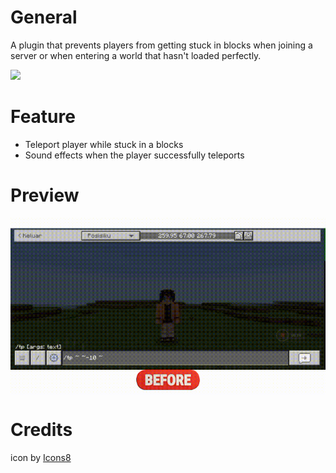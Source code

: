 # General
A plugin that prevents players from getting stuck in blocks when joining a server or when entering a world that hasn't loaded perfectly.

[![](https://poggit.pmmp.io/shield.state/AntiStuck)](https://poggit.pmmp.io/p/AntiStuck)

# Feature
- Teleport player while stuck in a blocks
- Sound effects when the player successfully teleports

# Preview
<img align="center" src="./assets/preview.gif">

# Credits
icon by <a target="_blank" href="https://icons8.com">Icons8</a>
